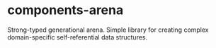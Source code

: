 # components-arena

Strong-typed generational arena. Simple library for creating complex domain-specific self-referential data structures.

